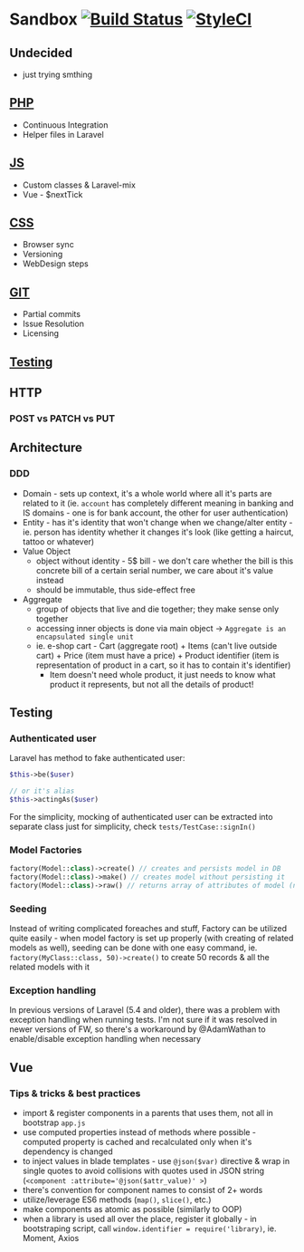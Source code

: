 # Sandbox [![Build Status](https://travis-ci.org/xkrupa12/sandbox.svg?branch=master)](https://travis-ci.org/xkrupa12/sandbox) [![StyleCI](https://styleci.io/repos/125975041/shield?branch=master)](https://styleci.io/repos/125975041)

## Undecided
- just trying smthing

## [PHP](docs/php.md)
- Continuous Integration
- Helper files in Laravel

## [JS](docs/js.md)
- Custom classes & Laravel-mix
- Vue - $nextTick

## [CSS](docs/css.md)
- Browser sync
- Versioning
- WebDesign steps

## [GIT](docs/git.md)
- Partial commits
- Issue Resolution
- Licensing

## [Testing](docs/testing.md)

## HTTP
### POST vs PATCH vs PUT

## Architecture
### DDD
- Domain - sets up context, it's a whole world where all it's parts are related to it (ie. `account` has completely different meaning in banking and IS domains - one is for bank account, the other for user authentication)
- Entity - has it's identity that won't change when we change/alter entity - ie. person has identity whether it changes it's look (like getting a haircut, tattoo or whatever)
- Value Object 
    - object without identity - 5$ bill - we don't care whether the bill is this concrete bill of a certain serial number, we care about it's value instead
    - should be immutable, thus side-effect free
- Aggregate 
    - group of objects that live and die together; they make sense only together
    - accessing inner objects is done via main object -> `Aggregate is an encapsulated single unit`
    - ie. e-shop cart - Cart (aggregate root) + Items (can't live outside cart) + Price (item must have a price) + Product identifier (item is representation of product in a cart, so it has to contain it's identifier)
        - Item doesn't need whole product, it just needs to know what product it represents, but not all the details of product!

## Testing

### Authenticated user
Laravel has method to fake authenticated user:
```php
$this->be($user)

// or it's alias 
$this->actingAs($user)
```

For the simplicity, mocking of authenticated user can be extracted into separate class just for simplicity, check `tests/TestCase::signIn()` 

### Model Factories

```php
factory(Model::class)->create() // creates and persists model in DB
factory(Model::class)->make() // creates model without persisting it
factory(Model::class)->raw() // returns array of attributes of model (not actual instance)
```

### Seeding
Instead of writing complicated foreaches and stuff, Factory can be utilized quite easily - when model factory is set up properly (with creating of related models as well), seeding can be done with one easy command, ie. `factory(MyClass::class, 50)->create()` to create 50 records & all the related models with it

### Exception handling
In previous versions of Laravel (5.4 and older), there was a problem with exception handling when running tests. I'm not sure if it was resolved in newer versions of FW, so there's a workaround by @AdamWathan to enable/disable exception handling when necessary 

## Vue

### Tips & tricks & best practices
- import & register components in a parents that uses them, not all in bootstrap `app.js`
- use computed properties instead of methods where possible - computed property is cached and recalculated only when it's dependency is changed
- to inject values in blade templates - use `@json($var)` directive & wrap in single quotes to avoid collisions with quotes used in JSON string (`<component :attribute='@json($attr_value)' >`)
- there's convention for component names to consist of 2+ words 
- utilize/leverage ES6 methods (`map()`, `slice()`, etc.)
- make components as atomic as possible (similarly to OOP)
- when a library is used all over the place, register it globally - in bootstraping script, call `window.identifier = require('library)`, ie. Moment, Axios
